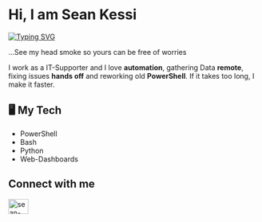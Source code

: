 # Hi, I am Sean Kessi

[![Typing SVG](https://readme-typing-svg.demolab.com/?lines=Automation+Artist..;Padel+bouncer..;IT-Supporter)](https://git.io/typing-svg)


...See my head smoke so yours can be free of worries

I work as a IT-Supporter and I love **automation**, gathering Data **remote**, fixing issues **hands off** and reworking old  **PowerShell**. If it takes too long, I make it faster.

## 🖥️ My Tech

- PowerShell
- Bash
- Python
- Web-Dashboards

## Connect with me
<p align="left">
<a href="https://www.linkedin.com/in/sean-kessi-b48881263/" target="blank"><img align="center" src="https://raw.githubusercontent.com/rahuldkjain/github-profile-readme-generator/master/src/images/icons/Social/linked-in-alt.svg" alt="sean-kessi-b48881263" height="30" width="40" /></a>
</p>
